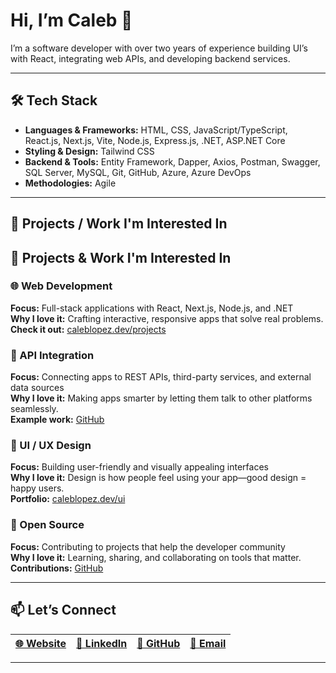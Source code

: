 # Hi, I’m Caleb 👋

I’m a software developer with over two years of experience building UI’s with React, integrating web APIs, and developing backend services.

---

## 🛠️ Tech Stack

- **Languages & Frameworks:** HTML, CSS, JavaScript/TypeScript, React.js, Next.js, Vite, Node.js, Express.js, .NET, ASP.NET Core  
- **Styling & Design:** Tailwind CSS  
- **Backend & Tools:** Entity Framework, Dapper, Axios, Postman, Swagger, SQL Server, MySQL, Git, GitHub, Azure, Azure DevOps  
- **Methodologies:** Agile

---

## 🚀 Projects / Work I'm Interested In

## 🚀 Projects & Work I'm Interested In

### 🌐 Web Development
**Focus:** Full-stack applications with React, Next.js, Node.js, and .NET  
**Why I love it:** Crafting interactive, responsive apps that solve real problems.  
**Check it out:** [caleblopez.dev/projects](https://caleblopez.dev/projects)

### 🔗 API Integration
**Focus:** Connecting apps to REST APIs, third-party services, and external data sources  
**Why I love it:** Making apps smarter by letting them talk to other platforms seamlessly.  
**Example work:** [GitHub](https://github.com/caleblopez96)

### 🎨 UI / UX Design
**Focus:** Building user-friendly and visually appealing interfaces  
**Why I love it:** Design is how people feel using your app—good design = happy users.  
**Portfolio:** [caleblopez.dev/ui](https://caleblopez.dev/ui)

### 🌱 Open Source
**Focus:** Contributing to projects that help the developer community  
**Why I love it:** Learning, sharing, and collaborating on tools that matter.  
**Contributions:** [GitHub](https://github.com/caleblopez96)


---

## 📫 Let’s Connect

| [🌐 Website](https://caleblopez.dev/) | [💼 LinkedIn](https://www.linkedin.com/in/caleblopez96/) | [🐙 GitHub](https://github.com/caleblopez96) | [📧 Email](mailto:caleblopez96@gmail.com) |
| :----------: | :--------: | :--------: | :-------: |

---
